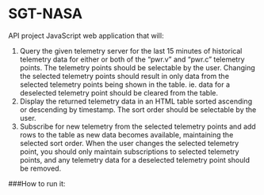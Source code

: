 # SGT-NASA
API project
JavaScript web application that will:

1. Query the given telemetry server for the last 15 minutes of historical telemetry data for
either or both of the “pwr.v” and “pwr.c” telemetry points. The telemetry points should be
selectable by the user. Changing the selected telemetry points should result in only data
from the selected telemetry points being shown in the table. ie. data for a deselected
telemetry point should be cleared from the table.
2. Display the returned telemetry data in an HTML table sorted ascending or descending by
timestamp. The sort order should be selectable by the user.
3. Subscribe for new telemetry from the selected telemetry points and add rows to the table
as new data becomes available, maintaining the selected sort order. When the user
changes the selected telemetry point, you should only maintain subscriptions to selected
telemetry points, and any telemetry data for a deselected telemetry point should be
removed.

###How to run it:
